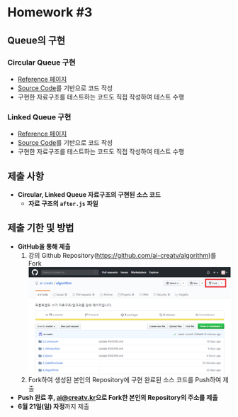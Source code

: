 # Homework #3

## Queue의 구현

### Circular Queue 구현

- [Reference 페이지](https://github.com/ai-creatv/algorithm/tree/master/3_DataStructures/3_6_Queues)
- [Source Code](https://github.com/ai-creatv/algorithm/blob/master/3_DataStructures/3_6_Queues/src/circularQ/after.js)를 기반으로 코드 작성
- 구현한 자료구조를 테스트하는 코드도 직접 작성하여 테스트 수행

### Linked Queue 구현

- [Reference 페이지](https://github.com/ai-creatv/algorithm/tree/master/3_DataStructures/3_6_Queues)
- [Source Code](https://github.com/ai-creatv/algorithm/blob/master/3_DataStructures/3_6_Queues/src/linkedQ/after.js)를 기반으로 코드 작성
- 구현한 자료구조를 테스트하는 코드도 직접 작성하여 테스트 수행

## 제출 사항

- **Circular, Linked Queue 자료구조의 구현된 소스 코드**
  - **자료 구조의 `after.js` 파일**

## 제출 기한 및 방법

- **GitHub을 통해 제출**
  1. 강의 Github Repository(<https://github.com/ai-creatv/algorithm>)를 Fork
  ![Fork](img/1.png)
  1. Fork하여 생성된 본인의 Repository에 구현 완료된 소스 코드를 Push하여 제출
- **Push 완료 후, <ai@creatv.kr>으로 Fork한 본인의 Repository의 주소를 제출**
- **6월 21일(일) 자정**까지 제출
